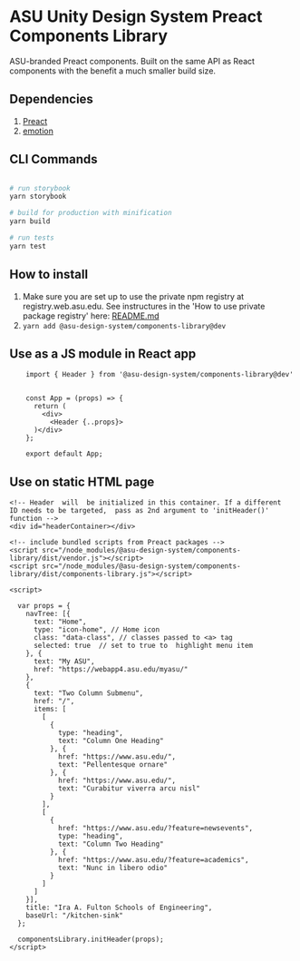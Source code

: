 # ASU Unity Design System Preact Components Library

ASU-branded Preact components. Built on the same API as React components with the benefit a much smaller build size.

## Dependencies

1. [Preact](https://preactjs.com/)
2. [emotion](https://emotion.sh/docs/introduction)


## CLI Commands

``` bash

# run storybook
yarn storybook

# build for production with minification
yarn build

# run tests
yarn test

```

## How to install

1. Make sure you are set up to use the private npm registry at registry.web.asu.edu. See instructures in the 'How to use private package registry' here: [README.md](../../README.md)
2. ```yarn add @asu-design-system/components-library@dev```


## Use as a JS module in React app

```
    import { Header } from '@asu-design-system/components-library@dev'


    const App = (props) => {
      return (
        <div>
          <Header {..props}>
      )</div>
    };

    export default App;

```

## Use on static HTML page

```
<!-- Header  will  be initialized in this container. If a different  ID needs to be targeted,  pass as 2nd argument to 'initHeader()' function -->
<div id="headerContainer></div>

<!-- include bundled scripts from Preact packages -->
<script src="/node_modules/@asu-design-system/components-library/dist/vendor.js"></script>
<script src="/node_modules/@asu-design-system/components-library/dist/components-library.js"></script>

<script>

  var props = {
    navTree: [{
      text: "Home",
      type: "icon-home", // Home icon
      class: "data-class", // classes passed to <a> tag
      selected: true  // set to true to  highlight menu item
    }, {
      text: "My ASU",
      href: "https://webapp4.asu.edu/myasu/"
    },
    {
      text: "Two Column Submenu",
      href: "/",
      items: [
        [
          {
            type: "heading",
            text: "Column One Heading"
          }, {
            href: "https://www.asu.edu/",
            text: "Pellentesque ornare"
          }, {
            href: "https://www.asu.edu/",
            text: "Curabitur viverra arcu nisl"
          }
        ],
        [
          {
            href: "https://www.asu.edu/?feature=newsevents",
            type: "heading",
            text: "Column Two Heading"
          }, {
            href: "https://www.asu.edu/?feature=academics",
            text: "Nunc in libero odio"
          }
        ]
      ]
    }],
    title: "Ira A. Fulton Schools of Engineering",
    baseUrl: "/kitchen-sink"
  };

  componentsLibrary.initHeader(props);
</script>

```
